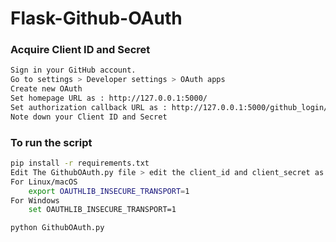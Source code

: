 # Flask-Github-OAuth
### Acquire Client ID and Secret
```bash
Sign in your GitHub account.
Go to settings > Developer settings > OAuth apps
Create new OAuth
Set homepage URL as : http://127.0.0.1:5000/
Set authorization callback URL as : http://127.0.0.1:5000/github_login/
Note down your Client ID and Secret
```
### To run the script
```bash
pip install -r requirements.txt
Edit The GithubOAuth.py file > edit the client_id and client_secret as you got from above steps
For Linux/macOS
    export OAUTHLIB_INSECURE_TRANSPORT=1
For Windows
    set OAUTHLIB_INSECURE_TRANSPORT=1

python GithubOAuth.py

```
